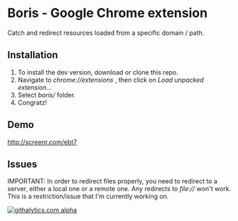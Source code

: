 Boris - Google Chrome extension
===============================

Catch and redirect resources loaded from a specific domain / path.

Installation
---------------------
1. To install the dev version, download or clone this repo.
2. Navigate to *chrome://extensions* , then click on *Load unpacked extension...*
3. Select *boris/* folder.
4. Congratz!

Demo
---------------------
http://screenr.com/ebt7

Issues
---------------------
IMPORTANT: In order to redirect files properly, you need to redirect to a server, either a local one or a remote one. Any redirects to *file://* won't work. This is a restriction/issue that I'm currently working on.

[![githalytics.com alpha](https://cruel-carlota.pagodabox.com/53371b8038403906d6d9e528178991f4 "githalytics.com")](http://githalytics.com/kbouchard/boris)



